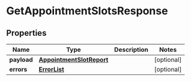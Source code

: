 # GetAppointmentSlotsResponse

## Properties
Name | Type | Description | Notes
------------ | ------------- | ------------- | -------------
**payload** | [**AppointmentSlotReport**](AppointmentSlotReport.md) |  |  [optional]
**errors** | [**ErrorList**](ErrorList.md) |  |  [optional]
